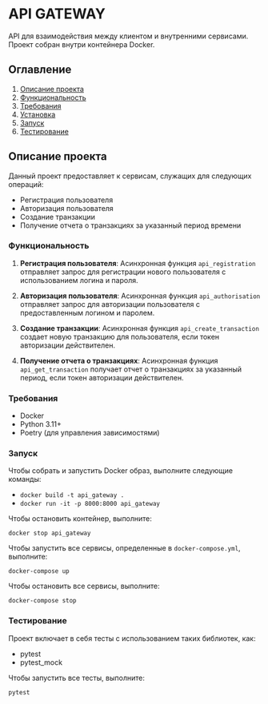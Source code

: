 # API GATEWAY

API для взаимодействия между клиентом и внутренними сервисами. Проект собран внутри контейнера Docker.

## Оглавление

1. [Описание проекта](#описание-проекта)
2. [Функциональность](#функциональность)
3. [Требования](#требования)
4. [Установка](#установка)
5. [Запуск](#запуск)
6. [Тестирование](#тестирование)

## Описание проекта

Данный проект предоставляет к сервисам, служащих для следующих операций:

- Регистрация пользователя
- Авторизация пользователя
- Создание транзакции
- Получение отчета о транзакциях за указанный период времени

### Функциональность

1. **Регистрация пользователя**: Асинхронная функция `api_registration` отправляет запрос для регистрации нового пользователя с использованием логина и пароля.

2. **Авторизация пользователя**: Асинхронная функция `api_authorisation` отправляет запрос для авторизации пользователя с предоставленным логином и паролем.

3. **Создание транзакции**: Асинхронная функция `api_create_transaction` создает новую транзакцию для пользователя, если токен авторизации действителен.

4. **Получение отчета о транзакциях**: Асинхронная функция `api_get_transaction` получает отчет о транзакциях за указанный период, если токен авторизации действителен.

### Требования

- Docker
- Python 3.11+
- Poetry (для управления зависимостями)

### Запуск

Чтобы собрать и запустить Docker образ, выполните следующие команды:

- `docker build -t api_gateway .`
- `docker run -it -p 8000:8000 api_gateway`

Чтобы остановить контейнер, выполните:

`docker stop api_gateway`

Чтобы запустить все сервисы, определенные в `docker-compose.yml`, выполните:

`docker-compose up`

Чтобы остановить все сервисы, выполните:

`docker-compose stop`

### Тестирование

Проект включает в себя тесты с использованием таких библиотек, как:

- pytest
- pytest_mock

Чтобы запустить все тесты, выполните:

`pytest`
